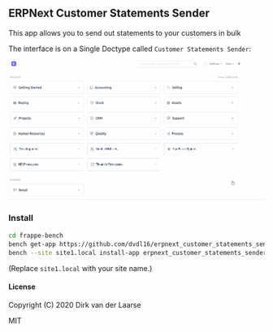 ## ERPNext Customer Statements Sender

This app allows you to send out statements to your customers in bulk

The interface is on a Single Doctype called `Customer Statements Sender`:

![](screencast.gif)

### Install

```bash
cd frappe-bench
bench get-app https://github.com/dvdl16/erpnext_customer_statements_sender.git
bench --site site1.local install-app erpnext_customer_statements_sender
```

(Replace `site1.local` with your site name.)


#### License

Copyright (C) 2020  Dirk van der Laarse

MIT
